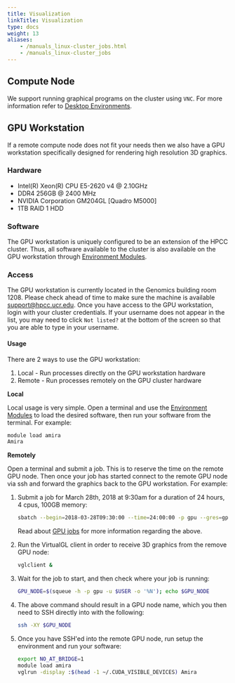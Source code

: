 ```yaml
---
title: Visualization
linkTitle: Visualization
type: docs
weight: 13
aliases:
    - /manuals_linux-cluster_jobs.html
    - /manuals_linux-cluster_jobs
---
```


## Compute Node

We support running graphical programs on the cluster using `VNC`. For more information refer to [Desktop Environments](/manuals/hpc_cluster/jobs/#desktop-environments).

## GPU Workstation

If a remote compute node does not fit your needs then we also have a GPU workstation specifically designed for rendering high resolution 3D graphics.

### Hardware
* Intel(R) Xeon(R) CPU E5-2620 v4 @ 2.10GHz
* DDR4 256GB @ 2400 MHz
* NVIDIA Corporation GM204GL [Quadro M5000]
* 1TB RAID 1 HDD

### Software
The GPU workstation is uniquely configured to be an extension of the HPCC cluster. Thus, all software available to the cluster is also available on the GPU workstation through [Environment Modules](/about/software/modules/).

### Access
The GPU workstation is currently located in the Genomics building room 1208. Please check ahead of time to make sure the machine is available [support@hpcc.ucr.edu](mailto:support@hpcc.ucr.edu).
Once you have access to the GPU workstation, login with your cluster credentials. If your username does not appear in the list, you may need to click `Not listed?` at the bottom of the screen so that you are able to type in your username.

#### Usage
There are 2 ways to use the GPU workstation:
  1. Local - Run processes directly on the GPU workstation hardware
  2. Remote - Run processes remotely on the GPU cluster hardware

  **Local**

Local usage is very simple. Open a terminal and use the [Environment Modules](/manuals/hpc_cluster/start/#modules) to load the desired software, then run your software from the terminal.
  For example:

```bash
module load amira
Amira
```

**Remotely**

Open a terminal and submit a job. This is to reserve the time on the remote GPU node. Then once your job has started connect to the remote GPU node via ssh and forward the graphics back to the GPU workstation.
For example:

1. Submit a job for March 28th, 2018 at 9:30am for a duration of 24 hours, 4 cpus, 100GB memory:

   ```bash
   sbatch --begin=2018-03-28T09:30:00 --time=24:00:00 -p gpu --gres=gpu:1 --mem=100g --cpus-per-task=4 --wrap='echo ${CUDA_VISIBLE_DEVICES} > ~/.CUDA_VISIBLE_DEVICES; sleep infinity'
   ```

   Read about [GPU jobs](/manuals/hpc_cluster/jobs/#gpu-jobs) for more information regarding the above.

2. Run the VirtualGL client in order to receive 3D graphics from the remove GPU node:

   ```bash
   vglclient &
   ```

3. Wait for the job to start, and then check where your job is running:

   ```bash
   GPU_NODE=$(squeue -h -p gpu -u $USER -o '%N'); echo $GPU_NODE
   ```

4. The above command should result in a GPU node name, which you then need to SSH directly into with the following:

   ```bash
   ssh -XY $GPU_NODE
   ```

5. Once you have SSH'ed into the remote GPU node, run setup the environment and run your software:

   ```bash
   export NO_AT_BRIDGE=1
   module load amira
   vglrun -display :$(head -1 ~/.CUDA_VISIBLE_DEVICES) Amira
   ```

